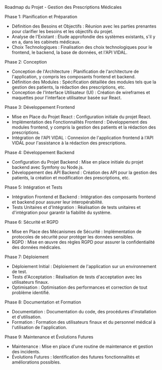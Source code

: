 Roadmap du Projet - Gestion des Prescriptions Médicales

Phase 1: Planification et Préparation

- Définition des Besoins et Objectifs :
Réunion avec les parties prenantes pour clarifier les besoins et les objectifs du projet.
- Analyse de l'Existant :
Étude approfondie des systèmes existants, s'il y en a, dans les cabinets médicaux.
- Choix Technologiques :
Finalisation des choix technologiques pour le frontend, le backend, la base de données, et l'API VIDAL.

Phase 2: Conception

- Conception de l'Architecture :
Planification de l'architecture de l'application, y compris les composants frontend et backend.
- Définition des Modules :
Spécification détaillée des modules tels que la gestion des patients, la rédaction des prescriptions, etc.
- Conception de l'Interface Utilisateur (UI) :
Création de wireframes et maquettes pour l'interface utilisateur basée sur React.

Phase 3: Développement Frontend

- Mise en Place du Projet React :
Configuration initiale du projet React.
- Implémentation des Fonctionnalités Frontend :
Développement des modules frontend, y compris la gestion des patients et la rédaction des prescriptions.
- Intégration de l'API VIDAL :
Connexion de l'application frontend à l'API VIDAL pour l'assistance à la rédaction des prescriptions.

Phase 4: Développement Backend

- Configuration du Projet Backend :
Mise en place initiale du projet backend avec Symfony ou Node.js.
- Développement des API Backend :
Création des API pour la gestion des patients, la création et modification des prescriptions, etc.

Phase 5: Intégration et Tests

- Intégration Frontend et Backend :
Intégration des composants frontend et backend pour assurer leur interopérabilité.
- Tests Unitaires et d'Intégration :
Réalisation de tests unitaires et d'intégration pour garantir la fiabilité du système.

Phase 6: Sécurité et RGPD

- Mise en Place des Mécanismes de Sécurité :
Implémentation de protocoles de sécurité pour protéger les données sensibles.
- RGPD :
Mise en œuvre des règles RGPD pour assurer la confidentialité des données médicales.

Phase 7: Déploiement

- Déploiement Initial :
Déploiement de l'application sur un environnement de test.
- Tests d'Acceptation :
Réalisation de tests d'acceptation avec les utilisateurs finaux.
- Optimisation :
Optimisation des performances et correction de tout problème identifié.

Phase 8: Documentation et Formation

- Documentation :
Documentation du code, des procédures d'installation et d'utilisation.
- Formation :
Formation des utilisateurs finaux et du personnel médical à l'utilisation de l'application.

Phase 9: Maintenance et Évolutions Futures

- Maintenance :
Mise en place d'une routine de maintenance et gestion des incidents.
- Évolutions Futures :
Identification des futures fonctionnalités et améliorations possibles.
